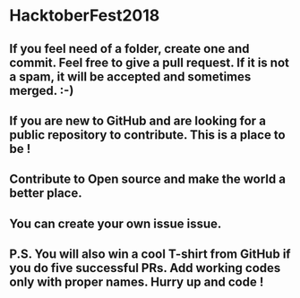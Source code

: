 
# HacktoberFest2018
## If you feel need of a folder, create one and commit. Feel free to give a pull request. If it is not a spam, it will be accepted and sometimes merged. :-)
## If you are new to GitHub and are looking for a public repository to contribute. This is a place to be !
## Contribute to Open source and make the world a better place.
## You can create your own issue issue.
## P.S. You will also win a cool T-shirt from GitHub if you do five successful PRs. Add working codes only with proper names. Hurry up and code !
